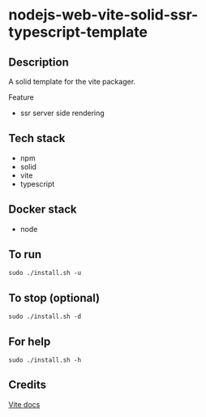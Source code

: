 # nodejs-web-vite-solid-ssr-typescript-template

## Description
A solid template for the vite packager.

Feature
- ssr server side rendering

## Tech stack
- npm
- solid
- vite
- typescript

## Docker stack
- node

## To run
`sudo ./install.sh -u`

## To stop (optional)
`sudo ./install.sh -d`

## For help
`sudo ./install.sh -h`

## Credits
[Vite docs](https://vitejs.dev/guide/)